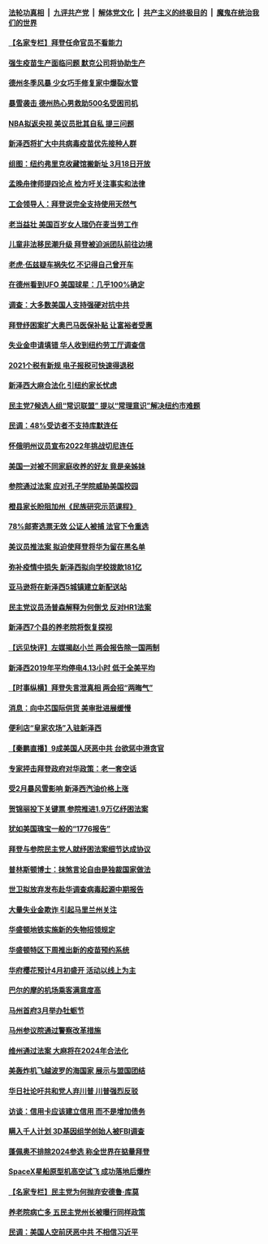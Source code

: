 ####  [法轮功真相](../../../../basic/blob/master/README.md?t=03060230) &nbsp;|&nbsp; [九评共产党](../../../../9ping.md/blob/master/README.md?t=03060230) &nbsp;|&nbsp; [解体党文化](../../../../jtdwh.md/blob/master/README.md?t=03060230)  &nbsp;|&nbsp; [共产主义的终极目的](../../../../gczydzjmd.md/blob/master/README.md?t=03060230) &nbsp;|&nbsp; [魔鬼在统治我们的世界](../../../../mgztzwmdsj.md/blob/master/README.md?t=03060230) 

#### [【名家专栏】拜登任命官员不看能力](../pages/nsc412/n12792028.md?t=03060230) 

#### [强生疫苗生产面临问题 默克公司将协助生产](../pages/nsc412/n12790823.md?t=03060230) 

#### [德州冬季风暴 少女巧手修复家中爆裂水管](../pages/nsc412/n12791962.md?t=03060230) 

#### [暴雪袭击 德州热心男救助500名受困司机](../pages/nsc412/n12791887.md?t=03060230) 

#### [NBA拟返央视 美议员批其自私 提三问题](../pages/nsc412/n12792201.md?t=03060230) 

#### [新泽西将扩大中共病毒疫苗优先接种人群](../pages/nsc412/n12790855.md?t=03060230) 

#### [组图：纽约弗里克收藏馆搬新址 3月18日开放](../pages/nsc412/n12791368.md?t=03060230) 

#### [孟晚舟律师提四论点 检方吁关注事实和法律](../pages/nsc412/n12791495.md?t=03060230) 

#### [工会领导人：拜登说完全支持使用天然气](../pages/nsc412/n12791944.md?t=03060230) 

#### [老当益壮 美国百岁女人瑞仍在麦当劳工作](../pages/nsc412/n12791436.md?t=03060230) 

#### [儿童非法移民潮升级 拜登被迫派团队前往边境](../pages/nsc412/n12791297.md?t=03060230) 

#### [老虎·伍兹疑车祸失忆 不记得自己曾开车](../pages/nsc412/n12791160.md?t=03060230) 

#### [在德州看到UFO 美国球星：几乎100%确定](../pages/nsc412/n12791244.md?t=03060230) 

#### [调查：大多数美国人支持强硬对抗中共](../pages/nsc412/n12791171.md?t=03060230) 

#### [拜登纾困案扩大奥巴马医保补贴 让富裕者受惠](../pages/nsc412/n12790790.md?t=03060230) 

#### [失业金申请填错  华人收到纽约劳工厅调查信](../pages/nsc412/n12790982.md?t=03060230) 

#### [2021个税有新规  电子报税可快速得退税](../pages/nsc412/n12790992.md?t=03060230) 

#### [新泽西大麻合法化  引纽约家长忧虑](../pages/nsc412/n12790913.md?t=03060230) 

#### [民主党7候选人组“常识联盟” 提以“常理意识”解决纽约市难题](../pages/nsc412/n12790997.md?t=03060230) 

#### [民调：48%受访者不支持库默连任](../pages/nsc412/n12791060.md?t=03060230) 

#### [怀俄明州议员宣布2022年挑战切尼连任](../pages/nsc412/n12790774.md?t=03060230) 

#### [美国一对被不同家庭收养的好友 竟是亲姊妹](../pages/nsc412/n12790884.md?t=03060230) 

#### [参院通过法案 应对孔子学院威胁美国校园](../pages/nsc412/n12790762.md?t=03060230) 

#### [橙县家长盼阻加州《民族研究示范课程》](../pages/nsc412/n12790714.md?t=03060230) 

#### [78%邮寄选票无效 公证人被捕 法官下令重选](../pages/nsc412/n12790649.md?t=03060230) 

#### [美议员推法案 拟迫使拜登将华为留在黑名单](../pages/nsc412/n12789846.md?t=03060230) 

#### [弥补疫情中损失 新泽西拟向学校拨款181亿](../pages/nsc412/n12790744.md?t=03060230) 

#### [亚马逊将在新泽西5城镇建立新配送站](../pages/nsc412/n12790712.md?t=03060230) 

#### [民主党议员汤普森解释为何倒戈 反对HR1法案](../pages/nsc412/n12790385.md?t=03060230) 

#### [新泽西7个县的养老院将恢复探视](../pages/nsc412/n12790685.md?t=03060230) 

#### [【远见快评】左媒揭赵小兰 两会报告除一国两制](../pages/nsc412/n12790400.md?t=03060230) 

#### [新泽西2019年平均停电4.13小时 低于全美平均](../pages/nsc412/n12790663.md?t=03060230) 

#### [【时事纵横】拜登失言泄真相 两会招“两晦气”](../pages/nsc412/n12790379.md?t=03060230) 

#### [消息：向中芯国际供货 美审批进展缓慢](../pages/nsc412/n12790036.md?t=03060230) 

#### [便利店“皇家农场”入驻新泽西](../pages/nsc412/n12790531.md?t=03060230) 

#### [【秦鹏直播】9成美国人厌恶中共 台欲惩中港贪官](../pages/nsc412/n12790154.md?t=03060230) 

#### [专家抨击拜登政府对华政策：老一套空话](../pages/nsc412/n12790471.md?t=03060230) 

#### [受2月暴风雪影响 新泽西汽油价格上涨](../pages/nsc412/n12790515.md?t=03060230) 

#### [贺锦丽投下关键票 参院推进1.9万亿纾困法案](../pages/nsc412/n12790443.md?t=03060230) 

#### [犹如美国瑰宝一般的“1776报告”](../pages/nsc412/n12789548.md?t=03060230) 

#### [拜登与参院民主党人就纾困法案细节达成协议](../pages/nsc412/n12790380.md?t=03060230) 

#### [普林斯顿博士：抹煞言论自由是独裁国家做法](../pages/nsc412/n12790046.md?t=03060230) 

#### [世卫拟放弃发布赴华调查病毒起源中期报告](../pages/nsc412/n12790294.md?t=03060230) 

#### [大量失业金欺诈 引起马里兰州关注](../pages/nsc412/n12790121.md?t=03060230) 

#### [华盛顿地铁实施新的失物招领规定](../pages/nsc412/n12790113.md?t=03060230) 

#### [华盛顿特区下周推出新的疫苗预约系统](../pages/nsc412/n12790108.md?t=03060230) 

#### [华府樱花预计4月初盛开 活动以线上为主](../pages/nsc412/n12790098.md?t=03060230) 

#### [巴尔的摩的机场乘客满意度高](../pages/nsc412/n12790132.md?t=03060230) 

#### [马州首府3月举办牡蛎节](../pages/nsc412/n12790087.md?t=03060230) 

#### [马州参议院通过警察改革措施](../pages/nsc412/n12790081.md?t=03060230) 

#### [维州通过法案 大麻将在2024年合法化](../pages/nsc412/n12790078.md?t=03060230) 

#### [美轰炸机飞越波罗的海国家 展示与盟国团结](../pages/nsc412/n12790211.md?t=03060230) 

#### [华日社论吁共和党人弃川普 川普强烈反驳](../pages/nsc412/n12790052.md?t=03060230) 

#### [访谈：信用卡应该建立信用 而不是增加债务](../pages/nsc412/n12789586.md?t=03060230) 

#### [瞒入千人计划 3D基因组学创始人被FBI调查](../pages/nsc412/n12790031.md?t=03060230) 

#### [蓬佩奥不排除2024参选 称全世界在掂量拜登](../pages/nsc412/n12789969.md?t=03060230) 

#### [SpaceX星船原型机高空试飞 成功落地后爆炸](../pages/nsc412/n12789876.md?t=03060230) 

#### [【名家专栏】民主党为何抛弃安德鲁·库莫](../pages/nsc412/n12789877.md?t=03060230) 

#### [养老院病亡多 五民主党州长被曝行同样政策](../pages/nsc412/n12789761.md?t=03060230) 

#### [民调：美国人空前厌恶中共 不相信习近平](../pages/nsc412/n12789879.md?t=03060230) 

